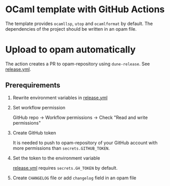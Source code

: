 OCaml template with GitHub Actions
===

The template provides `ocamllsp`, `utop` and `ocamlformat` by default.
The dependencies of the project should be written in an opam file.

# Upload to opam automatically
The action creates a PR to opam-repository using `dune-release`.
See [release.yml](./.github/workflows/release.yml).

## Prerequirements
1. Rewrite environment variables in [release.yml](./.github/workflows/release.yml)
2. Set workflow permission

    GitHub repo -> Workflow permissions -> Check "Read and write permissions"
3. Create GitHub token


    It is needed to push to opam-repository of your GitHub account with more permissions than `secrets.GITHUB_TOKEN`.

4. Set the token to the environment variable

    [release.yml](./.github/workflows/release.yml) requires `secrets.GH_TOKEN` by default.
5. Create `CHANGELOG` file or add `changelog` field in an opam file
